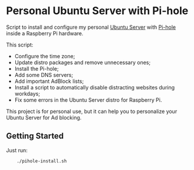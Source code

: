 # Personal Ubuntu Server with Pi-hole

Script to install and configure my personal [Ubuntu Server](https://ubuntu.com/download/raspberry-pi) with [Pi-hole](https://pi-hole.net) inside a Raspberry Pi hardware.

This script:

- Configure the time zone;
- Update distro packages and remove unnecessary ones;
- Install the Pi-hole;
- Add some DNS servers;
- Add important AdBlock lists;
- Install a script to automatically disable distracting websites during workdays;
- Fix some errors in the Ubuntu Server distro for Raspberry Pi.

This project is for personal use, but it can help you to personalize your Ubuntu Server for Ad blocking.

## Getting Started

Just run:

```sh
    ./pihole-install.sh
```
